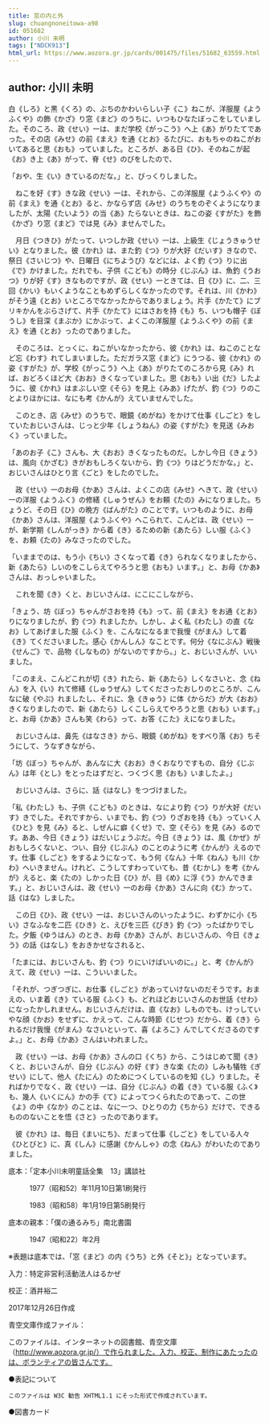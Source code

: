 ```yaml
---
title: 窓の内と外
slug: chuangnoneitowa-a98
id: 051682
author: 小川 未明
tags: ["NDCK913"]
html_url: https://www.aozora.gr.jp/cards/001475/files/51682_63559.html
---
```


## author: 小川 未明

白《しろ》と黒《くろ》の、ぶちのかわいらしい子《こ》ねこが、洋服屋《ようふくや》の飾《かざ》り窓《まど》のうちに、いつもひなたぼっこをしていました。そのころ、政《せい》一は、まだ学校《がっこう》へ上《あ》がりたてであった。その店《みせ》の前《まえ》を通《とお》るたびに、おもちゃのねこがおいてあると思《おも》っていました。ところが、ある日《ひ》、そのねこが起《お》き上《あ》がって、脊《せ》のびをしたので、

「おや、生《い》きているのだな。」と、びっくりしました。

　ねこを好《す》きな政《せい》一は、それから、この洋服屋《ようふくや》の前《まえ》を通《とお》ると、かならず店《みせ》のうちをのぞくようになりましたが、太陽《たいよう》の当《あ》たらないときは、ねこの姿《すがた》を飾《かざ》り窓《まど》では見《み》ませんでした。

　月日《つきひ》がたって、いつしか政《せい》一は、上級生《じょうきゅうせい》となりました。彼《かれ》は、また釣《つ》りが大好《だいす》きなので、祭日《さいじつ》や、日曜日《にちようび》などには、よく釣《つ》りに出《で》かけました。だれでも、子供《こども》の時分《じぶん》は、魚釣《うおつ》りが好《す》きなものですが、政《せい》一ときては、日《ひ》に、二、三回《かい》もいくようなこともめずらしくなかったのです。それは、川《かわ》がそう遠《とお》いところでなかったからでありましょう。片手《かたて》にブリキかんをぶらさげて、片手《かたて》にはさおを持《も》ち、いつも帽子《ぼうし》を目深《まぶか》にかぶって、よくこの洋服屋《ようふくや》の前《まえ》を通《とお》ったのでありました。

　そのころは、とっくに、ねこがいなかったから、彼《かれ》は、ねこのことなど忘《わす》れてしまいました。ただガラス窓《まど》にうつる、彼《かれ》の姿《すがた》が、学校《がっこう》へ上《あ》がりたてのころから見《み》れば、おどろくほど大《おお》きくなっていました。思《おも》い出《だ》したように、彼《かれ》はまぶしい空《そら》を見上《みあ》げたが、釣《つ》りのことよりほかには、なにも考《かんが》えていませんでした。

　このとき、店《みせ》のうちで、眼鏡《めがね》をかけて仕事《しごと》をしていたおじいさんは、じっと少年《しょうねん》の姿《すがた》を見送《みおく》っていました。

「あのお子《こ》さんも、大《おお》きくなったものだ。しかし今日《きょう》は、風向《かざむ》きがおもしろくないから、釣《つ》りはどうだかな。」と、おじいさんはひとり言《ごと》をしたのでした。

　政《せい》一のお母《かあ》さんは、よくこの店《みせ》へきて、政《せい》一の洋服《ようふく》の修繕《しゅうぜん》をお頼《たの》みになりました。ちょうど、その日《ひ》の晩方《ばんがた》のことです。いつものように、お母《かあ》さんは、洋服屋《ようふくや》へこられて、こんどは、政《せい》一が、新学期《しんがっき》から着《き》るための新《あたら》しい服《ふく》を、お頼《たの》みなさったのでした。

「いままでのは、もう小《ちい》さくなって着《き》られなくなりましたから、新《あたら》しいのをこしらえてやろうと思《おも》います。」と、お母《かあ》さんは、おっしゃいました。

　これを聞《き》くと、おじいさんは、にこにこしながら、

「きょう、坊《ぼっ》ちゃんがさおを持《も》って、前《まえ》をお通《とお》りになりましたが、釣《つ》れましたか。しかし、よく私《わたし》の直《なお》してあげました服《ふく》を、こんなになるまで我慢《がまん》して着《き》てくださいました。感心《かんしん》なことです。何分《なにぶん》戦後《せんご》で、品物《しなもの》がないのですから。」と、おじいさんが、いいました。

「このまえ、こんどこれが切《き》れたら、新《あたら》しくなさいと、念《ねん》を入《い》れて修繕《しゅうぜん》してくださったおしりのところが、こんなに破《やぶ》れましたし、それに、急《きゅう》に体《からだ》が大《おお》きくなりましたので、新《あたら》しくこしらえてやろうと思《おも》います。」と、お母《かあ》さんも笑《わら》って、お答《こた》えになりました。

　おじいさんは、鼻先《はなさき》から、眼鏡《めがね》をすべり落《お》ちそうにして、うなずきながら、

「坊《ぼっ》ちゃんが、あんなに大《おお》きくおなりですもの、自分《じぶん》は年《とし》をとったはずだと、つくづく思《おも》いましたよ。」

　おじいさんは、さらに、話《はなし》をつづけました。

「私《わたし》も、子供《こども》のときは、なにより釣《つ》りが大好《だいす》きでした。それですから、いまでも、釣《つ》りざおを持《も》っていく人《ひと》を見《み》ると、しぜんに癖《くせ》で、空《そら》を見《み》るのです。ああ、今日《きょう》はだいじょうぶだ。今日《きょう》は、風《かぜ》がおもしろくないと、つい、自分《じぶん》のことのように考《かんが》えるのです。仕事《しごと》をするようになって、もう何《なん》十年《ねん》も川《かわ》へいきません。けれど、こうしてすわっていても、昔《むかし》を考《かんが》えると、楽《たの》しかった日《ひ》が、目《め》に浮《う》かんできます。」と、おじいさんは、政《せい》一のお母《かあ》さんに向《む》かって、話《はな》しました。

　この日《ひ》、政《せい》一は、おじいさんのいったように、わずかに小《ちい》さなふなを二匹《ひき》と、えびを三匹《びき》釣《つ》ったばかりでした。夕飯《ゆうはん》のとき、お母《かあ》さんが、おじいさんの、今日《きょう》の話《はなし》をおきかせなされると、

「たまには、おじいさんも、釣《つ》りにいけばいいのに。」と、考《かんが》えて、政《せい》一は、こういいました。

「それが、つぎつぎに、お仕事《しごと》があっていけないのだそうです。おまえの、いま着《き》ている服《ふく》も、どれほどおじいさんのお世話《せわ》になったかしれません。おじいさんだけは、直《なお》しものでも、けっしていやな顔《かお》をせずに、かえって、こんな時節《じせつ》だから、着《き》られるだけ我慢《がまん》なさいといって、喜《よろこ》んでしてくださるのですよ。」と、お母《かあ》さんはいわれました。

　政《せい》一は、お母《かあ》さんの口《くち》から、こうはじめて聞《き》くと、おじいさんが、自分《じぶん》の好《す》きな楽《たの》しみも犠牲《ぎせい》にして、他人《たにん》のためにつくしているのを知《し》りました。そればかりでなく、政《せい》一は、自分《じぶん》の着《き》ている服《ふく》も、幾人《いくにん》かの手《て》によってつくられたのであって、この世《よ》の中《なか》のことは、なに一つ、ひとりの力《ちから》だけで、できるもののないことを悟《さと》ったのであります。

　彼《かれ》は、毎日《まいにち》、だまって仕事《しごと》をしている人々《ひとびと》に、真《しん》に感謝《かんしゃ》の念《ねん》がわいたのでありました。













底本：「定本小川未明童話全集　13」講談社

　　　1977（昭和52）年11月10日第1刷発行

　　　1983（昭和58）年1月19日第5刷発行

底本の親本：「僕の通るみち」南北書園

　　　1947（昭和22）年2月

※表題は底本では、「窓《まど》の内《うち》と外《そと》」となっています。

入力：特定非営利活動法人はるかぜ

校正：酒井裕二

2017年12月26日作成

青空文庫作成ファイル：

このファイルは、インターネットの図書館、青空文庫（http://www.aozora.gr.jp/）で作られました。入力、校正、制作にあたったのは、ボランティアの皆さんです。











●表記について


	このファイルは W3C 勧告 XHTML1.1 にそった形式で作成されています。







●図書カード